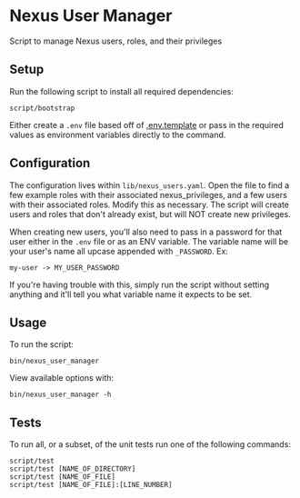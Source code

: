 # Nexus User Manager
Script to manage Nexus users, roles, and their privileges


## Setup
Run the following script to install all required dependencies:
```
script/bootstrap
```

Either create a `.env` file based off of [.env.template](.env.template) or pass in the required values as environment variables directly to the command.


## Configuration
The configuration lives within `lib/nexus_users.yaml`. Open the file to find a few example roles with their associated nexus_privileges, and a few users with their associated roles. Modify this as necessary. The script will create users and roles that don't already exist, but will NOT create new privileges.

When creating new users, you'll also need to pass in a password for that user either in the `.env` file or as an ENV variable. The variable name will be your user's name all upcase appended with `_PASSWORD`. Ex:
```
my-user -> MY_USER_PASSWORD
```

If you're having trouble with this, simply run the script without setting anything and it'll tell you what variable name it expects to be set.


## Usage
To run the script:
```
bin/nexus_user_manager
```

View available options with:
```
bin/nexus_user_manager -h
```


## Tests
To run all, or a subset, of the unit tests run one of the following commands:
```
script/test
script/test [NAME_OF_DIRECTORY]
script/test [NAME_OF_FILE]
script/test [NAME_OF_FILE]:[LINE_NUMBER]
```
